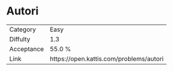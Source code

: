 # Autori

<table>
    <tr>
        <td>Category</td>
        <td>Easy</td>
    </tr>
    <tr>
        <td>Diffulty</td>
        <td>1.3</td>
    </tr>
    <tr>
        <td>Acceptance</td>
        <td>55.0 %</td>
    </tr>
    <tr>
        <td>Link</td>
        <td>https://open.kattis.com/problems/autori</td>
    </tr>
</table>